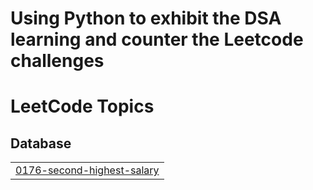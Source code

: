 # Using Python to exhibit the DSA learning and counter the Leetcode challenges

<!---LeetCode Topics Start-->
# LeetCode Topics
## Database
|  |
| ------- |
| [0176-second-highest-salary](https://github.com/nikeetan/LeetCode-DSA-Python/tree/master/0176-second-highest-salary) |
<!---LeetCode Topics End-->
